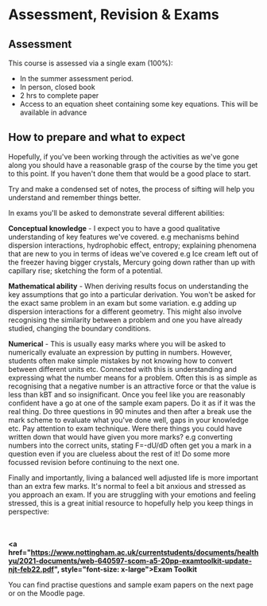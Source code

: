 # Assessment, Revision & Exams

## Assessment

This course is assessed via a single exam (100%):

-	In the summer assessment period.
-	In person, closed book
-	2 hrs to complete paper
-	Access to an equation sheet containing some key equations. This will be available in advance

## How to prepare and what to expect

Hopefully, if you've been working through the activities as we've gone along you should have a reasonable grasp of the course by the time you get to this point. If you haven't done them that would be a good place to start.

Try and make a condensed set of notes, the process of sifting will help you understand and remember things better. 

In exams you'll be asked to demonstrate several different abilities:

**Conceptual knowledge** - I expect you to have a good qualitative understanding of key features we've covered. e.g mechanisms behind dispersion interactions, hydrophobic effect, entropy; explaining phenomena that are new to you in terms of ideas we've covered e.g Ice cream left out of the freezer having bigger crystals, Mercury going down rather than up with capillary rise; sketching the form of a potential.

**Mathematical ability** - When deriving results focus on understanding the key assumptions that go into a particular derivation. You won't be asked for the exact same problem in an exam but some variation. e.g adding up dispersion interactions for a different geometry. This might also involve recognising the similarity between a problem and one you have already studied, changing the boundary conditions.

**Numerical** - This is usually easy marks where you will be asked to numerically evaluate an expression by putting in numbers. However, students often make simple mistakes by not knowing how to convert between different units etc. Connected with this is understanding and expressing what the number means for a problem. Often this is as simple as recognising that a negative number is an attractive force or that the value is less than kBT and so insignificant.
Once you feel like you are reasonably confident have a go at one of the sample exam papers. Do it as if it was the real thing. Do three questions in 90 minutes and then after a break use the mark scheme to evaluate what you've done well, gaps in your knowledge etc. Pay attention to exam technique. Were there things you could have written down that would have given you more marks? e.g converting numbers into the correct units, stating F=-dU/dD often get you a mark in a question even if you are clueless about the rest of it! Do some more focussed revision before continuing to the next one.

Finally and importantly, living a balanced well adjusted life is more important than an extra few marks. It's normal to feel a bit anxious and stressed as you approach an exam. If you are struggling with your emotions and feeling stressed, this is a great initial resource to hopefully help you keep things in perspective:

<br><br>
<strong><a href="https://www.nottingham.ac.uk/currentstudents/documents/healthyu/2021-documents/web-640597-scom-a5-20pp-examtoolkit-update-njt-feb22.pdf", style="font-size: x-large">Exam Toolkit</a></strong>

You can find practise questions and sample exam papers on the next page or on the Moodle page.
